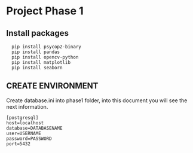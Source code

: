 # Project Phase 1

## Install packages

```
  pip install psycop2-binary
  pip install pandas
  pip install opencv-python
  pip install matplotlib
  pip install seaborn
```

## CREATE ENVIRONMENT

Create database.ini into phase1 folder, into this document you will see the next information.

```
[postgresql]
host=localhost
database=DATABASENAME
user=USERNAME
password=PASSWORD
port=5432
```